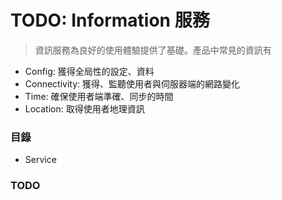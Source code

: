 # TODO: Information 服務

> 資訊服務為良好的使用體驗提供了基礎。產品中常見的資訊有
* Config: 獲得全局性的設定、資料
* Connectivity: 獲得、監聽使用者與伺服器端的網路變化
* Time: 確保使用者端準確、同步的時間
* Location: 取得使用者地理資訊

### 目錄

* Service

### TODO
